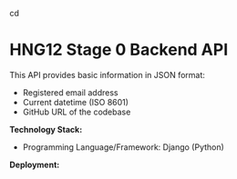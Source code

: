 cd
# HNG12 Stage 0 Backend API

This API provides basic information in JSON format:

- Registered email address
- Current datetime (ISO 8601)
- GitHub URL of the codebase

**Technology Stack:**

- Programming Language/Framework: Django (Python)

**Deployment:**

